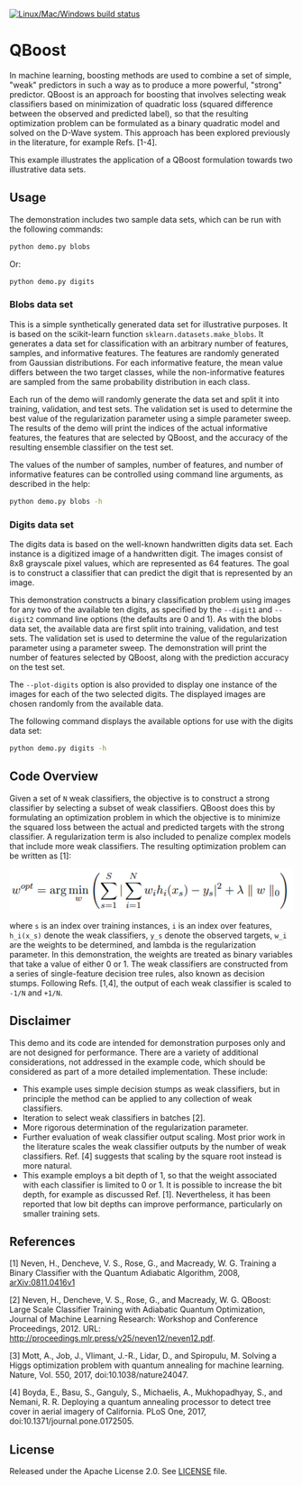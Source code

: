 [![Linux/Mac/Windows build status](
  https://circleci.com/gh/dwave-examples/qboost.svg?style=svg)](
  https://circleci.com/gh/dwave-examples/qboost)

# QBoost

In machine learning, boosting methods are used to combine a set of simple,
"weak" predictors in such a way as to produce a more powerful, "strong"
predictor.  QBoost is an approach for boosting that involves selecting weak
classifiers based on minimization of quadratic loss (squared difference between
the observed and predicted label), so that the resulting optimization problem
can be formulated as a binary quadratic model and solved on the D-Wave system.
This approach has been explored previously in the literature, for example
Refs. [1-4].

This example illustrates the application of a QBoost formulation towards two
illustrative data sets.

## Usage

The demonstration includes two sample data sets, which can be run with the
following commands:

```bash
python demo.py blobs
```

Or:

```bash
python demo.py digits
```

### Blobs data set

This is a simple synthetically generated data set for illustrative purposes.  It
is based on the scikit-learn function `sklearn.datasets.make_blobs`.  It
generates a data set for classification with an arbitrary number of features,
samples, and informative features.  The features are randomly generated from
Gaussian distributions.  For each informative feature, the mean value differs
between the two target classes, while the non-informative features are sampled
from the same probability distribution in each class.

Each run of the demo will randomly generate the data set and split it into
training, validation, and test sets.  The validation set is used to determine
the best value of the regularization parameter using a simple parameter sweep.
The results of the demo will print the indices of the actual informative
features, the features that are selected by QBoost, and the accuracy of the
resulting ensemble classifier on the test set.

The values of the number of samples, number of features, and number of
informative features can be controlled using command line arguments, as
described in the help:

```bash
python demo.py blobs -h
```

### Digits data set

The digits data is based on the well-known handwritten digits data set.  Each
instance is a digitized image of a handwritten digit.  The images consist of 8x8
grayscale pixel values, which are represented as 64 features.  The goal is to
construct a classifier that can predict the digit that is represented by an
image.

This demonstration constructs a binary classification problem using images for any two
of the available ten digits, as specified by the `--digit1` and `--digit2`
command line options (the defaults are 0 and 1).  As with the blobs data set,
the available data are first split into training, validation, and test sets.
The validation set is used to determine the value of the regularization
parameter using a parameter sweep.  The demonstration will print the number of
features selected by QBoost, along with the prediction accuracy on the test set.

The `--plot-digits` option is also provided to display one instance of the
images for each of the two selected digits.  The displayed images are chosen
randomly from the available data.

The following command displays the available options for use with the digits
data set:

```bash
python demo.py digits -h
```

## Code Overview

Given a set of `N` weak classifiers, the objective is to construct a strong
classifier by selecting a subset of weak classifiers.  QBoost does this by
formulating an optimization problem in which the objective is to minimize the
squared loss between the actual and predicted targets with the strong
classifier.  A regularization term is also included to penalize complex models
that include more weak classifiers.  The resulting optimization problem can be
written as [1]:

![Objective](images/objective.png)

where `s` is an index over training instances, `i` is an index over features,
`h_i(x_s)` denote the weak classifiers, `y_s` denote the observed targets, `w_i`
are the weights to be determined, and lambda is the regularization parameter.
In this demonstration, the weights are treated as binary variables that take a
value of either 0 or 1.  The weak classifiers are constructed from a series of
single-feature decision tree rules, also known as decision stumps.  Following
Refs. [1,4], the output of each weak classifier is scaled to `-1/N` and `+1/N`.

## Disclaimer

This demo and its code are intended for demonstration purposes only and are not
designed for performance.  There are a variety of additional considerations, not
addressed in the example code, which should be considered as part of a more
detailed implementation.  These include:

- This example uses simple decision stumps as weak classifiers, but in principle
  the method can be applied to any collection of weak classifiers.
- Iteration to select weak classifiers in batches [2].
- More rigorous determination of the regularization parameter.
- Further evaluation of weak classifier output scaling.  Most prior work in the
  literature scales the weak classifier outputs by the number of weak
  classifiers.  Ref. [4] suggests that scaling by the square root instead
  is more natural.
- This example employs a bit depth of 1, so that the weight associated with each
  classifier is limited to 0 or 1.  It is possible to increase the bit depth,
  for example as discussed Ref. [1].  Nevertheless, it has been reported
  that low bit depths can improve performance, particularly on smaller training
  sets.

## References

[1] Neven, H., Dencheve, V. S., Rose, G., and Macready, W. G.  Training a Binary
Classifier with the Quantum Adiabatic Algorithm, 2008,
[arXiv:0811.0416v1](https://arxiv.org/pdf/0811.0416.pdf)

[2] Neven, H., Dencheve, V. S., Rose, G., and Macready, W. G.  QBoost: Large Scale
Classifier Training with Adiabatic Quantum Optimization, Journal of Machine
Learning Research: Workshop and Conference Proceedings, 2012.  URL:
http://proceedings.mlr.press/v25/neven12/neven12.pdf.

[3] Mott, A., Job, J., Vlimant, J.-R., Lidar, D., and Spiropulu, M.  Solving a Higgs
optimization problem with quantum annealing for machine learning.  Nature,
Vol. 550, 2017, doi:10.1038/nature24047.

[4] Boyda, E., Basu, S., Ganguly, S., Michaelis, A., Mukhopadhyay, S., and Nemani,
R. R.  Deploying a quantum annealing processor to detect tree cover in aerial
imagery of California.  PLoS One, 2017, doi:10.1371/journal.pone.0172505.

## License

Released under the Apache License 2.0. See [LICENSE](LICENSE) file.
